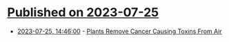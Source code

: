 # [Published on 2023-07-25](index.md)

* [2023-07-25, 14:46:00](https://soylentnews.org/article.pl?sid=23/07/24/0647241&from=rss) - [Plants Remove Cancer Causing Toxins From Air](https://soylentnews.org/article.pl?sid=23/07/24/0647241&from=rss)
